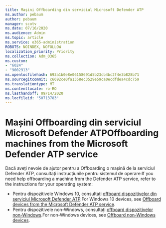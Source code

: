 ```yaml
---
title: Mașini Offboarding din serviciul Microsoft Defender ATP
ms.author: pebaum
author: pebaum
manager: scotv
ms.date: 07/16/2020
ms.audience: Admin
ms.topic: article
ms.service: o365-administration
ROBOTS: NOINDEX, NOFOLLOW
localization_priority: Priority
ms.collection: Adm_O365
ms.custom:
- "6024"
- "9002913"
ms.openlocfilehash: 693a1b0e8e06158691d5b23cb4bc2f4e3b828b71
ms.sourcegitcommit: c6692ce0fa1358ec3529e59ca0ecdfdea4cdc759
ms.translationtype: MT
ms.contentlocale: ro-RO
ms.lasthandoff: 09/14/2020
ms.locfileid: "50713783"
---
```

# <a name="offboarding-machines-from-the-microsoft-defender-atp-service"></a><span data-ttu-id="9d6e6-102">Mașini Offboarding din serviciul Microsoft Defender ATP</span><span class="sxs-lookup"><span data-stu-id="9d6e6-102">Offboarding machines from the Microsoft Defender ATP service</span></span>

<span data-ttu-id="9d6e6-103">Dacă aveți nevoie de ajutor pentru a Offboarding o mașină de la serviciul Defender ATP, consultați instrucțiunile pentru sistemul de operare:</span><span class="sxs-lookup"><span data-stu-id="9d6e6-103">If you need help offboarding a machine from the Defender ATP service, refer to the instructions for your operating system:</span></span>  

- <span data-ttu-id="9d6e6-104">Pentru dispozitivele Windows 10, consultați [offboard dispozitivelor din serviciul Microsoft Defender ATP](https://docs.microsoft.com/windows/security/threat-protection/microsoft-defender-atp/offboard-machines#offboard-windows-10-devices).</span><span class="sxs-lookup"><span data-stu-id="9d6e6-104">For Windows 10 devices, see [Offboard devices from the Microsoft Defender ATP service](https://docs.microsoft.com/windows/security/threat-protection/microsoft-defender-atp/offboard-machines#offboard-windows-10-devices).</span></span>
- <span data-ttu-id="9d6e6-105">Pentru dispozitivele non-Windows, consultați [offboard dispozitivelor non-Windows](https://docs.microsoft.com/windows/security/threat-protection/microsoft-defender-atp/configure-endpoints-non-windows#offboard-non-windows-devices).</span><span class="sxs-lookup"><span data-stu-id="9d6e6-105">For non-Windows devices, see [Offboard non-Windows devices](https://docs.microsoft.com/windows/security/threat-protection/microsoft-defender-atp/configure-endpoints-non-windows#offboard-non-windows-devices).</span></span>